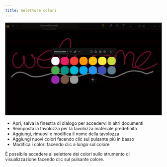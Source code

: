 ```yaml
---
title: Selettore colori
---
```


![Color picker](color_picker.png)

- Apri, salva la finestra di dialogo per accedervi in altri documenti
- Reimposta la tavolozza per la tavolozza materiale predefinita
- Aggiungi, rimuovi e modifica il nome della tavolozza
- Aggiungi nuovi colori facendo clic sul pulsante più in basso
- Modifica i colori facendo clic a lungo sul colore

È possibile accedere al selettore dei colori sullo strumento di visualizzazione facendo clic sul pulsante colore.
